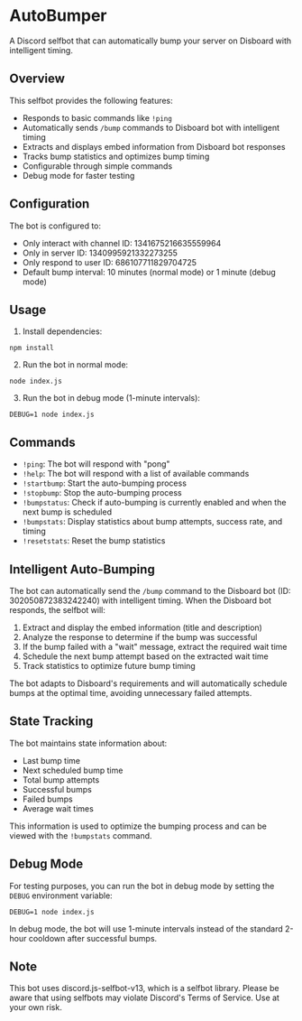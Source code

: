# AutoBumper

A Discord selfbot that can automatically bump your server on Disboard with intelligent timing.

## Overview

This selfbot provides the following features:
- Responds to basic commands like `!ping`
- Automatically sends `/bump` commands to Disboard bot with intelligent timing
- Extracts and displays embed information from Disboard bot responses
- Tracks bump statistics and optimizes bump timing
- Configurable through simple commands
- Debug mode for faster testing

## Configuration

The bot is configured to:
- Only interact with channel ID: 1341675216635559964
- Only in server ID: 1340995921332273255
- Only respond to user ID: 686107711829704725
- Default bump interval: 10 minutes (normal mode) or 1 minute (debug mode)

## Usage

1. Install dependencies:
```
npm install
```

2. Run the bot in normal mode:
```
node index.js
```

3. Run the bot in debug mode (1-minute intervals):
```
DEBUG=1 node index.js
```

## Commands

- `!ping`: The bot will respond with "pong"
- `!help`: The bot will respond with a list of available commands
- `!startbump`: Start the auto-bumping process
- `!stopbump`: Stop the auto-bumping process
- `!bumpstatus`: Check if auto-bumping is currently enabled and when the next bump is scheduled
- `!bumpstats`: Display statistics about bump attempts, success rate, and timing
- `!resetstats`: Reset the bump statistics

## Intelligent Auto-Bumping

The bot can automatically send the `/bump` command to the Disboard bot (ID: 302050872383242240) with intelligent timing. When the Disboard bot responds, the selfbot will:

1. Extract and display the embed information (title and description)
2. Analyze the response to determine if the bump was successful
3. If the bump failed with a "wait" message, extract the required wait time
4. Schedule the next bump attempt based on the extracted wait time
5. Track statistics to optimize future bump timing

The bot adapts to Disboard's requirements and will automatically schedule bumps at the optimal time, avoiding unnecessary failed attempts.

## State Tracking

The bot maintains state information about:
- Last bump time
- Next scheduled bump time
- Total bump attempts
- Successful bumps
- Failed bumps
- Average wait times

This information is used to optimize the bumping process and can be viewed with the `!bumpstats` command.

## Debug Mode

For testing purposes, you can run the bot in debug mode by setting the `DEBUG` environment variable:

```
DEBUG=1 node index.js
```

In debug mode, the bot will use 1-minute intervals instead of the standard 2-hour cooldown after successful bumps.

## Note

This bot uses discord.js-selfbot-v13, which is a selfbot library. Please be aware that using selfbots may violate Discord's Terms of Service. Use at your own risk.